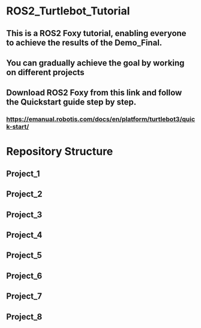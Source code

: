 # ROS2_Turtlebot_Tutorial
## This is a ROS2 Foxy tutorial, enabling everyone to achieve the results of the Demo_Final.
## You can gradually achieve the goal by working on different projects
## Download ROS2 Foxy from this link and follow the Quickstart guide step by step.
### https://emanual.robotis.com/docs/en/platform/turtlebot3/quick-start/

# Repository Structure
## Project_1

## Project_2

## Project_3

## Project_4

## Project_5

## Project_6

## Project_7

## Project_8
  

